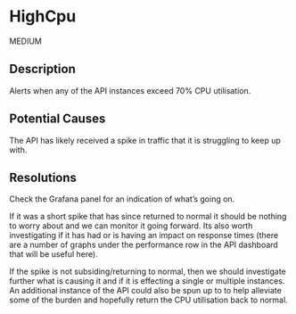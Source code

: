 # HighCpu
 MEDIUM 
## Description
Alerts when any of the API instances exceed 70% CPU utilisation.

## Potential Causes
The API has likely received a spike in traffic that it is struggling to keep up with.

## Resolutions
Check the Grafana panel for an indication of what’s going on.

If it was a short spike that has since returned to normal it should be nothing to worry about and we can monitor it going forward. Its also worth investigating if it has had or is having an impact on response times (there are a number of graphs under the performance row in the API dashboard that will be useful here).

If the spike is not subsiding/returning to normal, then we should investigate further what is causing it and if it is effecting a single or multiple instances. An additional instance of the API could also be spun up to to help alleviate some of the burden and hopefully return the CPU utilisation back to normal.
